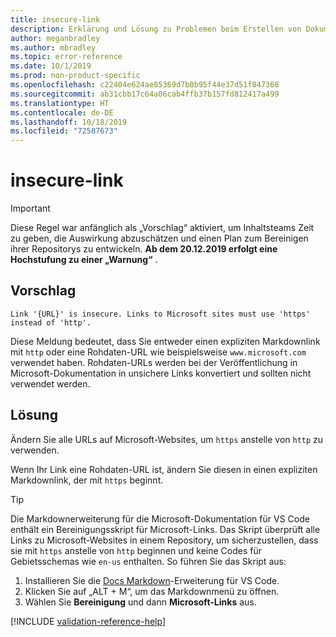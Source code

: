 ```yaml
---
title: insecure-link
description: Erklärung und Lösung zu Problemen beim Erstellen von Dokumentationsartikeln – insecure-link
author: meganbradley
ms.author: mbradley
ms.topic: error-reference
ms.date: 10/1/2019
ms.prod: non-product-specific
ms.openlocfilehash: c22404e624ae85369d7b0b95f44e37d51f847368
ms.sourcegitcommit: ab31cbb17c64a06cab4ffb37b157fd812417a499
ms.translationtype: HT
ms.contentlocale: de-DE
ms.lasthandoff: 10/18/2019
ms.locfileid: "72587673"
---
```

# <a name="insecure-link"></a>insecure-link

> [!IMPORTANT]
> Diese Regel war anfänglich als „Vorschlag“ aktiviert, um Inhaltsteams Zeit zu geben, die Auswirkung abzuschätzen und einen Plan zum Bereinigen ihrer Repositorys zu entwickeln. **Ab dem 20.12.2019 erfolgt eine Hochstufung zu einer „Warnung“** .

## <a name="suggestion"></a>Vorschlag

`Link '{URL}' is insecure. Links to Microsoft sites must use 'https' instead of 'http'.`

Diese Meldung bedeutet, dass Sie entweder einen expliziten Markdownlink mit `http` oder eine Rohdaten-URL wie beispielsweise `www.microsoft.com` verwendet haben. Rohdaten-URLs werden bei der Veröffentlichung in Microsoft-Dokumentation in unsichere Links konvertiert und sollten nicht verwendet werden.

## <a name="resolution"></a>Lösung

Ändern Sie alle URLs auf Microsoft-Websites, um `https` anstelle von `http` zu verwenden.

Wenn Ihr Link eine Rohdaten-URL ist, ändern Sie diesen in einen expliziten Markdownlink, der mit `https` beginnt.

> [!TIP]
> Die Markdownerweiterung für die Microsoft-Dokumentation für VS Code enthält ein Bereinigungsskript für Microsoft-Links. Das Skript überprüft alle Links zu Microsoft-Websites in einem Repository, um sicherzustellen, dass sie mit `https` anstelle von `http` beginnen und keine Codes für Gebietsschemas wie `en-us` enthalten. So führen Sie das Skript aus:
>
> 1. Installieren Sie die [Docs Markdown](https://marketplace.visualstudio.com/items?itemName=docsmsft.docs-markdown)-Erweiterung für VS Code.
> 1. Klicken Sie auf „ALT + M“, um das Markdownmenü zu öffnen.
> 1. Wählen Sie **Bereinigung** und dann **Microsoft-Links** aus.

<!--make sure to add this file to your includes folder and verify the path-->
[!INCLUDE [validation-reference-help](includes/validation-reference-help.md)]
